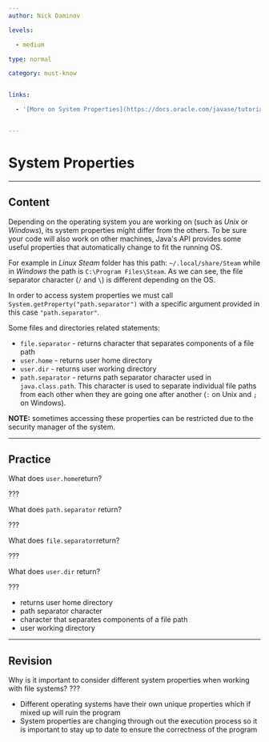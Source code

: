 ```yaml
---
author: Nick Daminov

levels:

  - medium

type: normal

category: must-know


links:

  - '[More on System Properties](https://docs.oracle.com/javase/tutorial/essential/environment/sysprop.html){website}'


---
```


# System Properties

---

## Content

Depending on the operating system you are working on (such as _Unix_ or _Windows_), its system properties might differ from the others. To be sure your code will also work on other machines, Java's API provides some useful properties that automatically change to fit the running OS.

For example in _Linux Steam_ folder has this path: `~/.local/share/Steam` while in _Windows_ the path is `C:\Program Files\Steam`. As we can see, the file separator character (`/` and `\`) is different depending on the OS.

In order to access system properties we must call `System.getProperty("path.separator")` with a specific argument provided in this case `"path.separator"`.

Some files and directories related statements:

- `file.separator` - returns character that separates components of a file path
- `user.home` - returns user home directory
- `user.dir` - returns user working directory
- `path.separator` - returns path separator character used in `java.class.path`. This character is used to separate individual file paths from each other when they are going one after another (`:` on Unix and `;` on Windows).

**NOTE:** sometimes accessing these properties can be restricted due to the security manager of the system.

---

## Practice

What does `user.home`return?

???

What does `path.separator` return?

???

What does `file.separator`return?

???

What does `user.dir` return?

???

- returns user home directory
- path separator character
- character that separates components of a file path
- user working directory

---

## Revision

Why is it important to consider different system properties when working with file systems?
???

- Different operating systems have their own unique properties which if mixed up will ruin the program
- System properties are changing through out the execution process so it is important to stay up to date to ensure the correctness of the program
